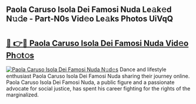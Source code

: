 ## Paola Caruso Isola Dei Famosi Nuda Le𝚊k𝚎d N𝚞𝚍e - Part-N0s Vid𝚎o Le𝚊ks Photos UiVqQ

# <h2><a href="http://fbfo1i.evod.top/?m=Paola+Caruso+Isola+Dei+Famosi+Nuda">🔗 👉🔴 Paola Caruso Isola Dei Famosi Nuda Vid𝚎o Ph𝚘t𝚘s</a></h2>

[![Paola Caruso Isola Dei Famosi Nuda N𝚞d𝚎s](https://i.imgur.com/8V9OHl7.gif)](http://fbfo1i.evod.top/?m=Paola+Caruso+Isola+Dei+Famosi+Nuda)
Dance and lifestyle enthusiast Paola Caruso Isola Dei Famosi Nuda sharing their journey online. Paola Caruso Isola Dei Famosi Nuda, a public figure and a passionate advocate for social justice, has spent his career fighting for the rights of the marginalized. 
